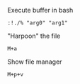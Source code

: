 Execute buffer in bash
```
:!./% "arg0" "arg1"
```

"Harpoon" the file
```
M+a
```
Show file manager
```
M+p+v
```
